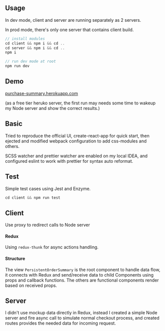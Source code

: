 ## UsageIn dev mode, client and server are running separately as 2 servers.In prod mode, there's only one server that contains client build.```js// install modulescd client && npm i && cd ..cd server && npm i && cd ..npm i``````js// run dev mode at rootnpm run dev```## Demo[purchase-summary.herokuapp.com](https://purchase-summary.herokuapp.com/)(as a free tier heruko server, the first run may needs some time to wakeup my Node server and show the correct results.)## BasicTried to reproduce the official UI, create-react-app for quick start, then ejected and modified webpack configuration to add css-modules and others.SCSS watcher and prettier watcher are enabled on my local IDEA, and configured eslint to work with prettier for syntax auto reformat.## TestSimple test cases using Jest and Enzyme.```jscd client && npm run test```## ClientUse proxy to redirect calls to Node server#### ReduxUsing `redux-thunk` for async actions handling.#### StructureThe view `PersistentOrderSummary` is the root component to handle data flow, it connects with Redux and send/receive data to child Components using props and callback functions. The others are functional components render based on received props.## ServerI didn't use mockup data directly in Redux, instead I created a simple Node server and fire async call to simulate normal checkout process, and created routes provides the needed data for incoming request.